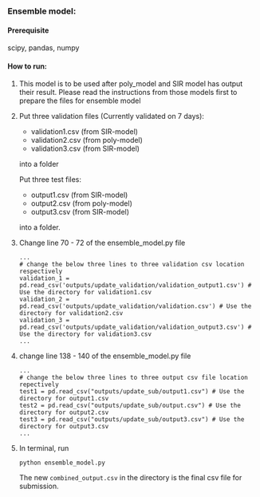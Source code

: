### Ensemble model:

#### Prerequisite 

scipy, pandas, numpy

#### How to run:

1) This model is to be used after poly_model and SIR model has output their result. 
    Please read the instructions from those models first to prepare the files for ensemble model

2) Put three validation files (Currently validated on 7 days):
    
    * validation1.csv (from SIR-model)
    * validation2.csv (from poly-model)
    * validation3.csv (from SIR-model)
    
   into a folder
   
   Put three test files:   
   
    * output1.csv (from SIR-model)
    * output2.csv (from poly-model)
    * output3.csv (from SIR-model)
   
   into a folder. 
   
 3) Change line 70 - 72 of the ensemble_model.py file
        
        ... 
        # change the below three lines to three validation csv location respectively 
        validation_1 = pd.read_csv('outputs/update_validation/validation_output1.csv') # Use the directory for validation1.csv
        validation_2 = pd.read_csv('outputs/update_validation/validation.csv') # Use the directory for validation2.csv
        validation_3 = pd.read_csv('outputs/update_validation/validation_output3.csv') # Use the directory for validation3.csv
        ...
        
 4) change line 138 - 140 of the ensemble_model.py file
 
        ...
        # change the below three lines to three output csv file location repectively
        test1 = pd.read_csv("outputs/update_sub/output1.csv") # Use the directory for output1.csv
        test2 = pd.read_csv("outputs/update_sub/output.csv") # Use the directory for output2.csv
        test3 = pd.read_csv("outputs/update_sub/output3.csv") # Use the directory for output3.csv
        ...
        
 5) In terminal, run 
        
        python ensemble_model.py
    
    The new ```combined_output.csv``` in the directory is the final csv file for submission.
